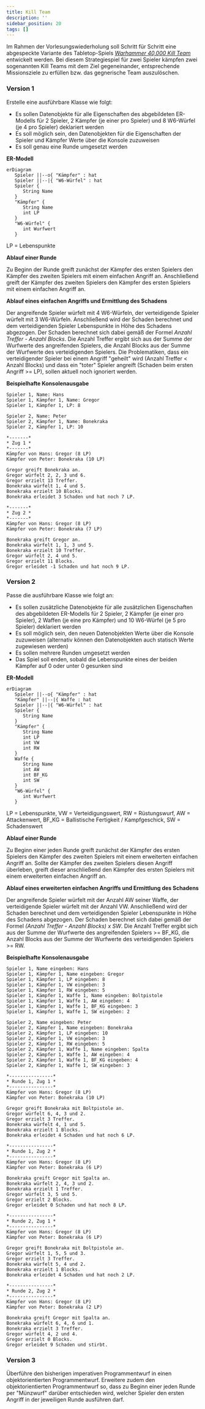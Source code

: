 ```yaml
---
title: Kill Team
description: ''
sidebar_position: 20
tags: []
---
```


Im Rahmen der Vorlesungswiederholung soll Schritt für Schritt eine abgespeckte
Variante des Tabletop-Spiels
_[Warhammer 40,000 Kill Team](https://www.warhammer.com/en-GB/other-games-kill-team-LP)_
entwickelt werden. Bei diesem Strategiespiel für zwei Spieler kämpfen zwei
sogenannten Kill Teams mit dem Ziel gegeneinander, entsprechende Missionsziele
zu erfüllen bzw. das gegnerische Team auszulöschen.

### Version 1

Erstelle eine ausführbare Klasse wie folgt:

- Es sollen Datenobjekte für alle Eigenschaften des abgebildeten ER-Modells für
  2 Spieler, 2 Kämpfer (je einer pro Spieler) und 8 W6-Würfel (je 4 pro Spieler)
  deklariert werden
- Es soll möglich sein, den Datenobjekten für die Eigenschaften der Spieler und
  Kämpfer Werte über die Konsole zuzuweisen
- Es soll genau eine Runde umgesetzt werden

**ER-Modell**

```mermaid
erDiagram
   Spieler ||--o{ "Kämpfer" : hat
   Spieler ||--|{ "W6-Würfel" : hat
   Spieler {
      String Name
   }
   "Kämpfer" {
      String Name
      int LP
   }
   "W6-Würfel" {
      int Wurfwert
   }
```

LP = Lebenspunkte

**Ablauf einer Runde**

Zu Beginn der Runde greift zunächst der Kämpfer des ersten Spielers den Kämpfer
des zweiten Spielers mit einem einfachen Angriff an. Anschließend greift der
Kämpfer des zweiten Spielers den Kämpfer des ersten Spielers mit einem einfachen
Angriff an.

**Ablauf eines einfachen Angriffs und Ermittlung des Schadens**

Der angreifende Spieler würfelt mit 4 W6-Würfeln, der verteidigende Spieler
würfelt mit 3 W6-Würfeln. Anschließend wird der Schaden berechnet und dem
verteidigenden Spieler Lebenspunkte in Höhe des Schadens abgezogen. Der Schaden
berechnet sich dabei gemäß der Formel _Anzahl Treffer - Anzahl Blocks_. Die
Anzahl Treffer ergibt sich aus der Summe der Wurfwerte des angreifenden
Spielers, die Anzahl Blocks aus der Summe der Wurfwerte des verteidigenden
Spielers. Die Problematiken, dass ein verteidigender Spieler bei einem Angriff
"geheilt" wird (Anzahl Treffer < Anzahl Blocks) und dass ein "toter" Spieler
angreift (Schaden beim ersten Angriff >= LP), sollen aktuell noch ignoriert
werden.

**Beispielhafte Konsolenausgabe**

```console
Spieler 1, Name: Hans
Spieler 1, Kämpfer 1, Name: Gregor
Spieler 1, Kämpfer 1, LP: 8

Spieler 2, Name: Peter
Spieler 2, Kämpfer 1, Name: Bonekraka
Spieler 2, Kämpfer 1, LP: 10

*-------*
* Zug 1 *
*-------*
Kämpfer von Hans: Gregor (8 LP)
Kämpfer von Peter: Bonekraka (10 LP)

Gregor greift Bonekraka an.
Gregor würfelt 2, 2, 3 und 6.
Gregor erzielt 13 Treffer.
Bonekraka würfelt 1, 4 und 5.
Bonekraka erzielt 10 Blocks.
Bonekraka erleidet 3 Schaden und hat noch 7 LP.

*-------*
* Zug 2 *
*-------*
Kämpfer von Hans: Gregor (8 LP)
Kämpfer von Peter: Bonekraka (7 LP)

Bonekraka greift Gregor an.
Bonekraka würfelt 1, 1, 3 und 5.
Bonekraka erzielt 10 Treffer.
Gregor würfelt 2, 4 und 5.
Gregor erzielt 11 Blocks.
Gregor erleidet -1 Schaden und hat noch 9 LP.
```

### Version 2

Passe die ausführbare Klasse wie folgt an:

- Es sollen zusätzliche Datenobjekte für alle zusätzlichen Eigenschaften des
  abgebildeten ER-Modells für 2 Spieler, 2 Kämpfer (je einer pro Spieler), 2
  Waffen (je eine pro Kämpfer) und 10 W6-Würfel (je 5 pro Spieler) deklariert
  werden
- Es soll möglich sein, den neuen Datenobjekten Werte über die Konsole
  zuzuweisen (alternativ können den Datenobjekten auch statisch Werte zugewiesen
  werden)
- Es sollen mehrere Runden umgesetzt werden
- Das Spiel soll enden, sobald die Lebenspunkte eines der beiden Kämpfer auf 0
  oder unter 0 gesunken sind

**ER-Modell**

```mermaid
erDiagram
   Spieler ||--o{ "Kämpfer" : hat
   "Kämpfer" ||--|{ Waffe : hat
   Spieler ||--|{ "W6-Würfel" : hat
   Spieler {
      String Name
   }
   "Kämpfer" {
      String Name
      int LP
      int VW
      int RW
   }
   Waffe {
      String Name
      int AW
      int BF_KG
      int SW
   }
   "W6-Würfel" {
      int Wurfwert
   }
```

LP = Lebenspunkte, VW = Verteidigungswert, RW = Rüstungswurf, AW = Attackenwert,
BF_KG = Ballistische Fertigkeit / Kampfgeschick, SW = Schadenswert

**Ablauf einer Runde**

Zu Beginn einer jeden Runde greift zunächst der Kämpfer des ersten Spielers den
Kämpfer des zweiten Spielers mit einem erweiterten einfachen Angriff an. Sollte
der Kämpfer des zweiten Spielers diesen Angriff überleben, greift dieser
anschließend den Kämpfer des ersten Spielers mit einem erweiterten einfachen
Angriff an.

**Ablauf eines erweiterten einfachen Angriffs und Ermittlung des Schadens**

Der angreifende Spieler würfelt mit der Anzahl AW seiner Waffe, der
verteidigende Spieler würfelt mit der Anzahl VW. Anschließend wird der Schaden
berechnet und dem verteidigenden Spieler Lebenspunkte in Höhe des Schadens
abgezogen. Der Schaden berechnet sich dabei gemäß der Formel _(Anzahl Treffer -
Anzahl Blocks) x SW_. Die Anzahl Treffer ergibt sich aus der Summe der Wurfwerte
des angreifenden Spielers >= BF_KG, die Anzahl Blocks aus der Summe der
Wurfwerte des verteidigenden Spielers >= RW.

**Beispielhafte Konsolenausgabe**

```console
Spieler 1, Name eingeben: Hans
Spieler 1, Kämpfer 1, Name eingeben: Gregor
Spieler 1, Kämpfer 1, LP eingeben: 8
Spieler 1, Kämpfer 1, VW eingeben: 3
Spieler 1, Kämpfer 1, RW eingeben: 5
Spieler 1, Kämpfer 1, Waffe 1, Name eingeben: Boltpistole
Spieler 1, Kämpfer 1, Waffe 1, AW eingeben: 4
Spieler 1, Kämpfer 1, Waffe 1, BF_KG eingeben: 3
Spieler 1, Kämpfer 1, Waffe 1, SW eingeben: 2

Spieler 2, Name eingeben: Peter
Spieler 2, Kämpfer 1, Name eingeben: Bonekraka
Spieler 2, Kämpfer 1, LP eingeben: 10
Spieler 2, Kämpfer 1, VW eingeben: 3
Spieler 2, Kämpfer 1, RW eingeben: 5
Spieler 2, Kämpfer 1, Waffe 1, Name eingeben: Spalta
Spieler 2, Kämpfer 1, Waffe 1, AW eingeben: 4
Spieler 2, Kämpfer 1, Waffe 1, BF_KG eingeben: 4
Spieler 2, Kämpfer 1, Waffe 1, SW eingeben: 3

*----------------*
* Runde 1, Zug 1 *
*----------------*
Kämpfer von Hans: Gregor (8 LP)
Kämpfer von Peter: Bonekraka (10 LP)

Gregor greift Bonekraka mit Boltpistole an.
Gregor würfelt 6, 4, 3 und 2.
Gregor erzielt 3 Treffer.
Bonekraka würfelt 4, 1 und 5.
Bonekraka erzielt 1 Blocks.
Bonekraka erleidet 4 Schaden und hat noch 6 LP.

*----------------*
* Runde 1, Zug 2 *
*----------------*
Kämpfer von Hans: Gregor (8 LP)
Kämpfer von Peter: Bonekraka (6 LP)

Bonekraka greift Gregor mit Spalta an.
Bonekraka würfelt 2, 4, 3 und 2.
Bonekraka erzielt 1 Treffer.
Gregor würfelt 3, 5 und 5.
Gregor erzielt 2 Blocks.
Gregor erleidet 0 Schaden und hat noch 8 LP.

*----------------*
* Runde 2, Zug 1 *
*----------------*
Kämpfer von Hans: Gregor (8 LP)
Kämpfer von Peter: Bonekraka (6 LP)

Gregor greift Bonekraka mit Boltpistole an.
Gregor würfelt 1, 5, 5 und 3.
Gregor erzielt 3 Treffer.
Bonekraka würfelt 5, 4 und 2.
Bonekraka erzielt 1 Blocks.
Bonekraka erleidet 4 Schaden und hat noch 2 LP.

*----------------*
* Runde 2, Zug 2 *
*----------------*
Kämpfer von Hans: Gregor (8 LP)
Kämpfer von Peter: Bonekraka (2 LP)

Bonekraka greift Gregor mit Spalta an.
Bonekraka würfelt 6, 4, 6 und 1.
Bonekraka erzielt 3 Treffer.
Gregor würfelt 4, 2 und 4.
Gregor erzielt 0 Blocks.
Gregor erleidet 9 Schaden und stirbt.
```

### Version 3

Überführe den bisherigen imperativen Programmentwurf in einen objektorientierten
Programmentwurf. Erweitere zudem den objektorientierten Programmentwurf so, dass
zu Beginn einer jeden Runde per "Münzwurf" darüber entschieden wird, welcher
Spieler den ersten Angriff in der jeweiligen Runde ausführen darf.

